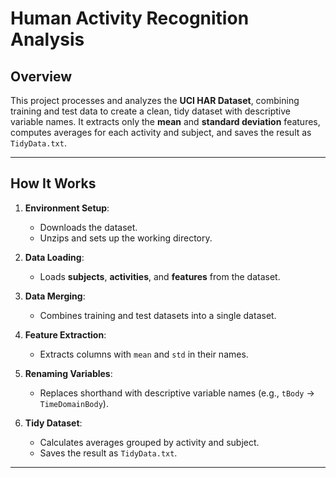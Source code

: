 # Human Activity Recognition Analysis

## Overview  
This project processes and analyzes the **UCI HAR Dataset**, combining training and test data to create a clean, tidy dataset with descriptive variable names. It extracts only the **mean** and **standard deviation** features, computes averages for each activity and subject, and saves the result as `TidyData.txt`.

---

## How It Works  
1. **Environment Setup**:  
   - Downloads the dataset.  
   - Unzips and sets up the working directory.

2. **Data Loading**:  
   - Loads **subjects**, **activities**, and **features** from the dataset.

3. **Data Merging**:  
   - Combines training and test datasets into a single dataset.

4. **Feature Extraction**:  
   - Extracts columns with `mean` and `std` in their names.  

5. **Renaming Variables**:  
   - Replaces shorthand with descriptive variable names (e.g., `tBody` → `TimeDomainBody`).

6. **Tidy Dataset**:  
   - Calculates averages grouped by activity and subject.  
   - Saves the result as `TidyData.txt`.

---
